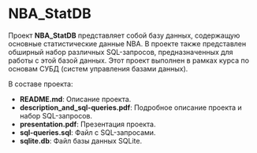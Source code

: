 # NBA_StatDB
Проект **NBA_StatDB** представляет собой базу данных, содержащую основные статистические данные NBA. В проекте также представлен обширный набор различных SQL-запросов, предназначенных для работы с этой базой данных. Этот проект выполнен в рамках курса по основам СУБД (систем управления базами данных). 

В составе проекта:
- **README.md**: Описание проекта.
- **description_and_sql-queries.pdf**: Подробное описание проекта и набор SQL-запросов.
- **presentation.pdf**: Презентация проекта.
- **sql-queries.sql**: Файл с SQL-запросами.
- **sqlite.db**: Файл базы данных SQLite.
